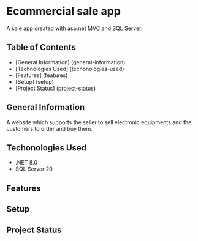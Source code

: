 # Ecommercial sale app
A sale app created with asp.net MVC and SQL Server.
## Table of Contents
* [General Information] (general-information)
* [Technologies Used] (techonologies-used)
* [Features] (features)
* [Setup] (setup)
* [Project Status] (project-status)
## General Information
A website which supports the seller to sell electronic equipments and the customers to order and buy them.
## Techonologies Used
- .NET 8.0
- SQL Server 20
## Features
## Setup
## Project Status
